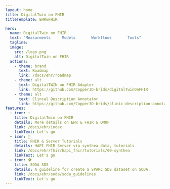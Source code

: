 ```yaml
---
layout: home
title: DigitalTwin on FHIR
titleTemplate: EHR&FHIR

hero:
  name: DigitalTwin on FHIR
  text: "Measurments     Models       Workflows       Tools"
  tagline:
  image:
    src: /logo.png
    alt: DigitalTwin on FHIR
  actions:
    - theme: brand
      text: Roadmap
      link: /docs/ehr/roadmap
    - theme: alt
      text: DigitalTWIN on FHIR Adapter
      link: https://github.com/Copper3D-brids/digitalTwinOnFHIR
    - theme: alt
      text: Clincal Description Annotator
      link: https://github.com/Copper3D-brids/clinic-description-annotator
features:
  - icon: ⚡️
    title: DigitalTwin on FHIR
    details: More details on EHR & FHIR & OMOP
    link: /docs/ehr/index
    linkText: Let's go
  - icon: 🌋
    title: FHIR & Server Tutorials
    details: HAPI FHIR Server via synthea data, tutorials
    link: /docs/ehr/fhir/hapi_fhir/tutorials/00-synthea
    linkText: Let's go
  - icon: 🛠️
    title: SODA SDS
    details: A guideline for create a SPARC SDS dataset on SODA.
    link: /docs/ehr/soda/soda_guidelines
    linkText: Let's go
---
```

